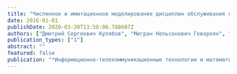 ```yaml
---
title: "Численное и имитационное моделирование дисциплин обслуживания очередей типа RED на маршрутизаторе"
date: 2016-01-01
publishDate: 2020-03-30T13:58:06.788607Z
authors: ["Дмитрий Сергеевич Кулябов", "Мигран Нельсонович Геворкян", "Хосе Роландо Мачука", "Калилу Диаррассуба", "Джерейе Тьерри Ги Дали"]
publication_types: ["1"]
abstract: ""
featured: false
publication: "*Информационно-телекоммуникационные технологии и математическое моделирование высокотехнологичных систем*"
---
```


